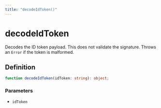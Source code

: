 ```yaml
---
title: "decodeIdToken()"
---
```


# decodeIdToken

Decodes the ID token payload. This does not validate the signature. Throws an `Error` if the token is malformed.

## Definition

```ts
function decodeIdToken(idToken: string): object;
```

### Parameters

- `idToken`
